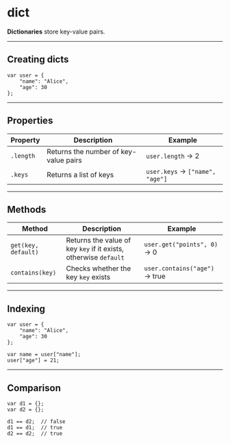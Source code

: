# dict
**Dictionaries** store key-value pairs.

---

## Creating dicts
```none
var user = {
    "name": "Alice",
    "age": 30
};
```

---

## Properties

| Property   | Description                     | Example              |
|------------|---------------------------------|----------------------|
| `.length`  | Returns the number of key-value pairs  | `user.length` → 2   |
| `.keys`    | Returns a list of keys | `user.keys` → `["name", "age"]` |

---

## Methods

| Method             | Description                          | Example                            |
|--------------------|--------------------------------------|------------------------------------|
| `get(key, default)` | Returns the value of key `key` if it exists, otherwise `default`                 | `user.get("points", 0)` → 0          |
| `contains(key)`          | Checks whether the key `key` exists     | `user.contains("age")` → true          |

---

## Indexing

```none
var user = {
    "name": "Alice",
    "age": 30
};

var name = user["name"];
user["age"] = 21;
```

---

## Comparison

```none
var d1 = {};
var d2 = {};

d1 == d2;  // false
d1 == d1;  // true
d2 == d2;  // true
```